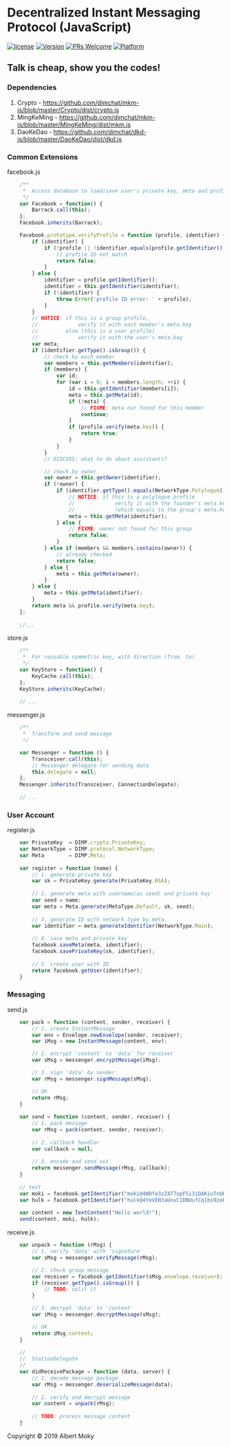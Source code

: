 # Decentralized Instant Messaging Protocol (JavaScript)

[![license](https://img.shields.io/github/license/mashape/apistatus.svg)](https://github.com/dimchat/core-js/blob/master/LICENSE)
[![Version](https://img.shields.io/badge/alpha-0.1.0-red.svg)](https://github.com/dimchat/core-js/archive/master.zip)
[![PRs Welcome](https://img.shields.io/badge/PRs-welcome-brightgreen.svg)](https://github.com/dimchat/core-js/pulls)
[![Platform](https://img.shields.io/badge/Platform-ECMAScript%205.1-brightgreen.svg)](https://github.com/dimchat/core-js/wiki)

## Talk is cheap, show you the codes!

### Dependencies

1. Crypto - https://github.com/dimchat/mkm-js/blob/master/Crypto/dist/crypto.js
2. MingKeMing - https://github.com/dimchat/mkm-js/blob/master/MingKeMing/dist/mkm.js
3. DaoKeDao - https://github.com/dimchat/dkd-js/blob/master/DaoKeDao/dist/dkd.js

### Common Extensions

facebook.js

```javascript
    /**
     *  Access database to load/save user's private key, meta and profiles
     */
    var Facebook = function() {
        Barrack.call(this);
    };
    Facebook.inherits(Barrack);

    Facebook.prototype.verifyProfile = function (profile, identifier) {
        if (identifier) {
            if (!profile || !identifier.equals(profile.getIdentifier())) {
                // profile ID not match
                return false;
            }
        } else {
            identifier = profile.getIdentifier();
            identifier = this.getIdentifier(identifier);
            if (!identifier) {
                throw Error('profile ID error: ' + profile);
            }
        }
        // NOTICE: if this is a group profile,
        //             verify it with each member's meta.key
        //         else (this is a user profile)
        //             verify it with the user's meta.key
        var meta;
        if (identifier.getType().isGroup()) {
            // check by each member
            var members = this.getMembers(identifier);
            if (members) {
                var id;
                for (var i = 0; i < members.length; ++i) {
                    id = this.getIdentifier(members[i]);
                    meta = this.getMeta(id);
                    if (!meta) {
                        // FIXME: meta not found for this member
                        continue;
                    }
                    if (profile.verify(meta.key)) {
                        return true;
                    }
                }
            }
            // DISCUSS: what to do about assistants?

            // check by owner
            var owner = this.getOwner(identifier);
            if (!owner) {
                if (identifier.getType().equals(NetworkType.Polylogue)) {
                    // NOTICE: if this is a polylogue profile
                    //             verify it with the founder's meta.key
                    //             (which equals to the group's meta.key)
                    meta = this.getMeta(identifier);
                } else {
                    // FIXME: owner not found for this group
                    return false;
                }
            } else if (members && members.contains(owner)) {
                // already checked
                return false;
            } else {
                meta = this.getMeta(owner);
            }
        } else {
            meta = this.getMeta(identifier);
        }
        return meta && profile.verify(meta.key);
    };
    
    //...
```

store.js

```javascript
    /**
     *  For reusable symmetric key, with direction (from, to)
     */
    var KeyStore = function() {
        KeyCache.call(this);
    };
    KeyStore.inherits(KeyCache);
    
    // ...
```

messenger.js

```javascript
    /**
     *  Transform and send message
     */

    var Messenger = function () {
        Transceiver.call(this);
        // Messenger delegate for sending data
        this.delegate = null;
    };
    Messenger.inherits(Transceiver, ConnectionDelegate);
    
    // ...
```

### User Account

register.js

```javascript
    var PrivateKey  = DIMP.crypto.PrivateKey;
    var NetworkType = DIMP.protocol.NetworkType;
    var Meta        = DIMP.Meta;
    
    var register = function (name) {
        // 1. generate private key
        var sk = PrivateKey.generate(PrivateKey.RSA);
        
        // 2. generate meta with username(as seed) and private key
        var seed = name;
        var meta = Meta.generate(MetaType.Default, sk, seed);
        
        // 3. generate ID with network type by meta
        var identifier = meta.generateIdentifier(NetworkType.Main);
        
        // 4. save meta and private key
        facebook.saveMeta(meta, identifier);
        facebook.savePrivateKey(sk, identifier);
        
        // 5. create user with ID
        return facebook.getUser(identifier);
    }
```

### Messaging

send.js

```javascript
    var pack = function (content, sender, receiver) {
        // 1. create InstantMessage
        var env = Envelope.newEnvelope(sender, receiver);
        var iMsg = new InstantMessage(content, env);

        // 2. encrypt 'content' to 'data' for receiver
        var sMsg = messenger.encryptMessage(iMsg);

        // 3. sign 'data' by sender
        var rMsg = messenger.signMessage(sMsg);

        // OK
        return rMsg;
    }
    
    var send = function (content, sender, receiver) {
        // 1. pack message
        var rMsg = pack(content, sender, receiver);
        
        // 2. callback handler
        var callback = null;
        
        // 3. encode and send out
        return messenger.sendMessage(rMsg, callback);
    }
    
    // test
    var moki = facebook.getIdentifier("moki@4WDfe3zZ4T7opFSi3iDAKiuTnUHjxmXekk");
    var hulk = facebook.getIdentifier("hulk@4YeVEN3aUnvC1DNUufCq1bs9zoBSJTzVEj");
        
    var content = new TextContent("Hello world!");
    send(content, moki, hulk);
```

receive.js

```javascript
    var unpack = function (rMsg) {
        // 1. verify 'data' with 'signature'
        var sMsg = messenger.verifyMessage(rMsg);

        // 2. check group message
        var receiver = facebook.getIdentifier(sMsg.envelope.receiver);
        if (receiver.getType().isGroup()) {
            // TODO: split it
        }

        // 3. decrypt 'data' to 'content'
        var iMsg = messenger.decryptMessage(sMsg);

        // OK
        return iMsg.content;
    }
    
    //
    //  StationDelegate
    //
    var didReceivePackage = function (data, server) {
        // 1. decode message package
        var rMsg = messenger.deserializeMessage(data);
        
        // 2. verify and decrypt message
        var content = unpack(rMsg);
        
        // TODO: process message content
    }
```


Copyright &copy; 2019 Albert Moky
